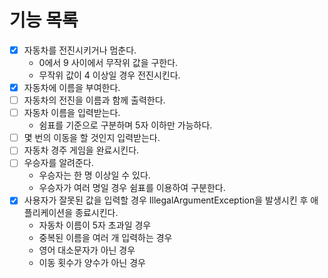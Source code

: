 # 기능 목록

- [x] 자동차를 전진시키거나 멈춘다.
  - 0에서 9 사이에서 무작위 값을 구한다.
  - 무작위 값이 4 이상일 경우 전진시킨다.
- [x] 자동차에 이름을 부여한다.
- [ ] 자동차의 전진을 이름과 함께 출력한다.
- [ ] 자동차 이름을 입력받는다.
  - 쉼표를 기준으로 구분하며 5자 이하만 가능하다.
- [ ] 몇 번의 이동을 할 것인지 입력받는다.
- [ ] 자동차 경주 게임을 완료시킨다.
- [ ] 우승자를 알려준다.
  - 우승자는 한 명 이상일 수 있다.
  - 우승자가 여러 명일 경우 쉼표를 이용하여 구분한다.
- [x] 사용자가 잘못된 값을 입력할 경우 IllegalArgumentException을 발생시킨 후 애플리케이션을 종료시킨다.
  - 자동차 이름이 5자 초과일 경우
  - 중복된 이름을 여러 개 입력하는 경우
  - 영어 대소문자가 아닌 경우
  - 이동 횟수가 양수가 아닌 경우